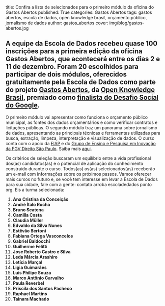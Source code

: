title: Confira a lista de selecionados para o primeiro módulo da oficina do Gastos Abertos
published: True
categories: Gastos Abertos
tags: gastos abertos, escola de dados, open knowledge brasil, orçamento público, jornalismo de dados
author: gastos_abertos
cover: img/blog/gastos-abertos.jpg

## A equipe da Escola de Dados recebeu quase 100 inscrições para a primeira edição da oficina Gastos Abertos, que acontecerá entre os dias 2 e 11 de dezembro. Foram 20 escolhidos para participar de dois módulos, oferecidos gratuitamente pela Escola de Dados como parte do projeto <a href="http://gastosabertos.org/">Gastos Abertos</a>, da <a href="https://br.okfn.org/">Open Knowledge Brasil</a>, premiado como <a href="https://desafiosocial.withgoogle.com/brazil2014/charity/open-knowledge-foundation">finalista do Desafio Social do Google</a>.

O primeiro módulo vai apresentar como funciona o orçamento público municipal, as fontes dos dados orçamentários e como verificar contratos e licitações públicas. O segundo módulo traz um panorama sobre jornalismo de dados, apresentando as principais técnicas e ferramentas utilizadas para busca, extração, limpeza, interpretação e visualização de dados. O curso conta com o apoio da <a href="https://www.fiap.com.br/">FIAP</a> e do <a href="http://direitosp.fgv.br/grupos/grupo-ensino-pesquisa-inovacao">Grupo de Ensino e Pesquisa em Inovação da FGV Direito São Paulo</a>. Saiba mais <a href="http://escoladedados.org/2015/10/25/escola-de-dados-oferece-curso-gratuito-para-jornalistas-em-sao-paulo-sobre-dados-orcamentarios/">aqui</a>.</p>

Os critérios de seleção buscaram um equilíbrio entre a vida profissional dos(as) candidatos(as) e o potencial de aplicação do conhecimento construído durante o curso. Todos(as) os(as) selecionados(as) receberão um e-mail com informações sobre os próximos passos. Vamos oferecer mais cursos no futuro e, se você tem interesse em levar a Escola de Dados para sua cidade, fale com a gente: contato arroba escoladedados ponto org. Eis a turma selecionada:</p>

<ol>
    <li><strong>Ana Cristina da Conceição</strong></li>
    <li><strong>André Ítalo Rocha</strong></li>
    <li><strong>Bruno Scatena</strong></li>
    <li><strong>Camilla Costa</strong></li>
    <li><strong>Claudia Müller</strong></li>
    <li><strong>Edvaldo da Silva Nunes</strong></li>
    <li><strong>Estêvão Bertoni</strong></li>
    <li><strong>Fabiana Ortega Vasconcelos</strong></li>
    <li><strong>Gabriel Baldocchi</strong></li>
    <li><strong>Guilherme Felitti</strong></li>
    <li><strong>Jose Roberto Castro e Silva</strong></li>
    <li><strong>Leda Márcia Arashiro</strong></li>
    <li><strong>Letícia Marçal</strong></li>
    <li><strong>Ligia Guimarães</strong></li>
    <li><strong>Luis Philipe Souza</strong></li>
    <li><strong>Marco Antônio Carvalho</strong></li>
    <li><strong>Paula Reverbel</strong></li>
    <li><strong>Priscila dos Santos Pacheco</strong></li>
    <li><strong>Raphael Martins</strong></li>
    <li><strong>Tainara Machado</strong></li>
</ol>


